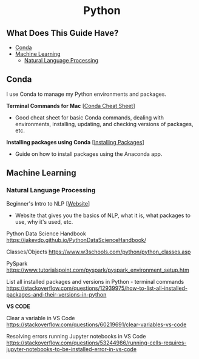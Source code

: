 <h1 align="center">Python</h1>

## What Does This Guide Have?

- [Conda](#conda)
- [Machine Learning](#machine-learning)
  - [Natural Language Processing](#natural-language-processing)

## Conda

I use Conda to manage my Python environments and packages.

**Terminal Commands for Mac** [[Conda Cheat Sheet](https://docs.conda.io/projects/conda/en/4.6.0/_downloads/52a95608c49671267e40c689e0bc00ca/conda-cheatsheet.pdf)]
- Good cheat sheet for basic Conda commands, dealing with environments, installing, updating, and checking versions of packages, etc.

**Installing packages using Conda** [[Installing Packages](https://www.tutorialspoint.com/how-do-i-install-python-packages-in-anaconda)]
- Guide on how to install packages using the Anaconda app.

## Machine Learning

### Natural Language Processing

Beginner's Intro to NLP [[Website](https://nlpbegin.com)]
- Website that gives you the basics of NLP, what it is, what packages to use, why it's used, etc.

Python Data Science Handbook https://jakevdp.github.io/PythonDataScienceHandbook/

Classes/Objects https://www.w3schools.com/python/python_classes.asp

PySpark https://www.tutorialspoint.com/pyspark/pyspark_environment_setup.htm

List all installed packages and versions in Python - terminal commands https://stackoverflow.com/questions/12939975/how-to-list-all-installed-packages-and-their-versions-in-python

**VS CODE**

Clear a variable in VS Code https://stackoverflow.com/questions/60219691/clear-variables-vs-code

Resolving errors running Jupyter notebooks in VS Code https://stackoverflow.com/questions/53244986/running-cells-requires-jupyter-notebooks-to-be-installed-error-in-vs-code
